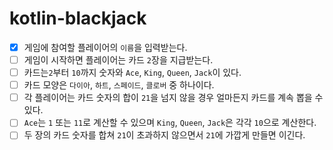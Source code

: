 # kotlin-blackjack
- [x] 게임에 참여할 플레이어의 `이름`을 입력받는다.
- [ ] 게임이 시작하면 플레이어는 카드 `2`장을 지급받는다.
- [ ] 카드는`2`부터 `10`까지 숫자와 `Ace`, `King`, `Queen`, `Jack`이 있다.
- [ ] 카드 모양은 `다이아`, `하트`, `스페이드`, `클로버` 중 하나이다.
- [ ] 각 플레이어는 카드 숫자의 합이 `21`을 넘지 않을 경우 얼마든지 카드를 계속 뽑을 수 있다.
- [ ] `Ace`는 `1` 또는 `11`로 계산할 수 있으며 `King`, `Queen`, `Jack`은 각각 `10`으로 계산한다.
- [ ] 두 장의 카드 숫자를 합쳐 `21`이 초과하지 않으면서 `21`에 가깝게 만들면 이긴다.
